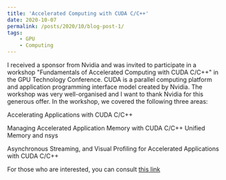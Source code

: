 ```yaml
---
title: 'Accelerated Computing with CUDA C/C++'
date: 2020-10-07
permalink: /posts/2020/10/blog-post-1/
tags:
    - GPU
    - Computing
---
```

I received a sponsor from Nvidia and was invited to participate in a workshop "Fundamentals of 
Accelerated Computing with CUDA C/C++" in the GPU Technology Conference. CUDA is a parallel computing platform and application 
programming interface model created by Nvidia. The workshop was very well-organised and I want to 
thank Nvidia for this generous offer. In the workshop, we covered the following three areas:

Accelerating Applications with CUDA C/C++

Managing Accelerated Application Memory with CUDA C/C++ Unified Memory and nsys

Asynchronous Streaming, and Visual Profiling for Accelerated Applications with CUDA C/C++

For those who are interested, you can consult <a href="https://courses.nvidia.com/courses/course-v1:DLI+C-AC-01+V1/about#:~:text=Upon%20completion%2C%20you'll%20be,to%20ship%20accelerated%20applications%20fast.">this link</a>
